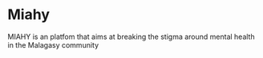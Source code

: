 # Miahy
MIAHY is an platfom that aims at breaking the stigma around mental health in the Malagasy community
